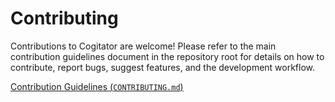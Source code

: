 # Contributing

Contributions to Cogitator are welcome! Please refer to the main contribution guidelines document in the repository root
for details on how to contribute, report bugs, suggest features, and the development workflow.

[Contribution Guidelines (`CONTRIBUTING.md`)](https://github.com/habedi/cogitator/blob/main/CONTRIBUTING.md)
